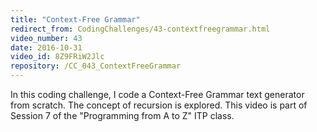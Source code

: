 ```yaml
---
title: "Context-Free Grammar"
redirect_from: CodingChallenges/43-contextfreegrammar.html
video_number: 43
date: 2016-10-31
video_id: 8Z9FRiW2Jlc
repository: /CC_043_ContextFreeGrammar
---
```


In this coding challenge, I code a Context-Free Grammar text generator from scratch.  The concept of recursion is explored. This video is part of Session 7 of the "Programming from A to Z" ITP class.
